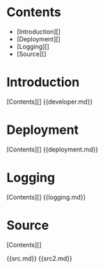 # Contents

* [Introduction][]
* [Deployment][]
* [Logging][]
* [Source][]

# Introduction
[Contents][]
{{developer.md}}

# Deployment
[Contents][]
{{deployment.md}}


# Logging
[Contents][]
{{logging.md}}

# Source
[Contents][]

{{src.md}}
{{src2.md}}